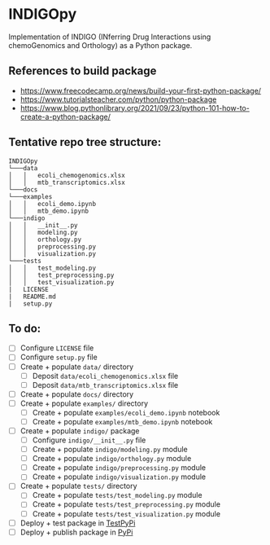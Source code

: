 # INDIGOpy
Implementation of INDIGO (INferring Drug Interactions using chemoGenomics and Orthology) as a Python package.

## References to build package
* https://www.freecodecamp.org/news/build-your-first-python-package/
* https://www.tutorialsteacher.com/python/python-package
* https://www.blog.pythonlibrary.org/2021/09/23/python-101-how-to-create-a-python-package/

## Tentative repo tree structure: 
```
INDIGOpy
└───data
│   │   ecoli_chemogenomics.xlsx
│   │   mtb_transcriptomics.xlsx
└───docs
└───examples
│   │   ecoli_demo.ipynb
│   │   mtb_demo.ipynb
└───indigo
│   │   __init__.py
│   │   modeling.py
│   │   orthology.py
│   │   preprocessing.py
│   │   visualization.py
└───tests
│   │   test_modeling.py
│   │   test_preprocessing.py
│   │   test_visualization.py
|   LICENSE
|   README.md
|   setup.py
```

## To do: 
- [ ] Configure `LICENSE` file
- [ ] Configure `setup.py` file
- [ ] Create + populate `data/` directory
  - [ ] Deposit `data/ecoli_chemogenomics.xlsx` file
  - [ ] Deposit `data/mtb_transcriptomics.xlsx` file
- [ ] Create + populate `docs/` directory
- [ ] Create + populate `examples/` directory
  - [ ] Create + populate `examples/ecoli_demo.ipynb` notebook
  - [ ] Create + populate `examples/mtb_demo.ipynb` notebook
- [ ] Create + populate `indigo/` package
  - [ ] Configure `indigo/__init__.py` file
  - [ ] Create + populate `indigo/modeling.py` module
  - [ ] Create + populate `indigo/orthology.py` module
  - [ ] Create + populate `indigo/preprocessing.py` module
  - [ ] Create + populate `indigo/visualization.py` module
- [ ] Create + populate `tests/` directory 
  - [ ] Create + populate `tests/test_modeling.py` module
  - [ ] Create + populate `tests/test_preprocessing.py` module
  - [ ] Create + populate `tests/test_visualization.py` module
- [ ] Deploy + test package in [TestPyPi](https://test.pypi.org/)
- [ ] Deploy + publish package in [PyPi](https://pypi.org/)
